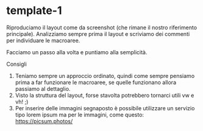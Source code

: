 # template-1
Riproduciamo il layout come da screenshot (che rimane il nostro riferimento principale).
Analizziamo sempre prima il layout e scriviamo dei commenti per individuare le macroaree.

Facciamo un passo alla volta e puntiamo alla semplicità.

Consigli
1. Teniamo sempre un approccio ordinato, quindi come sempre pensiamo prima a far funzionare le macroaree, se quelle funzionano allora passiamo al dettaglio.
2. Visto la struttura del layout, forse stavolta potrebbero tornarci utili vw e vh! ;)
3. Per inserire delle immagini segnaposto è possibile utilizzare un servizio tipo lorem ipsum ma per le immagini, come questo: https://picsum.photos/